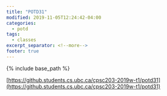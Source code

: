 ```yaml
---
title: "POTD31"
modified: 2019-11-05T12:24:42-04:00
categories:
  - potd
tags:
  - classes
excerpt_separator: <!--more-->
footer: true
---
```


{% include base_path %}

[https://github.students.cs.ubc.ca/cpsc203-2019w-t1/potd31](https://github.students.cs.ubc.ca/cpsc203-2019w-t1/potd31)

<!--more-->

